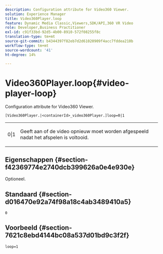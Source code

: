 ```yaml
---
description: Configuration attribute for Video360 Viewer.
solution: Experience Manager
title: Video360Player.loop
feature: Dynamic Media Classic,Viewers,SDK/API,360 VR Video
role: Developer,Business Practitioner
exl-id: c91f33bd-92d5-4b00-8910-572f08255f8c
translation-type: tm+mt
source-git-commit: b4344397f82eb7d2d61020909f4acc7fddea210b
workflow-type: tm+mt
source-wordcount: '41'
ht-degree: 14%

---
```


# Video360Player.loop{#video-player-loop}

Configuration attribute for Video360 Viewer.

`[Video360Player.|<containerId>_video360Player.]loop=0|1`

<table id="table_C616483932C2482CA9794DDD7313FD7C"> 
 <tbody> 
  <tr> 
   <td colname="col1"> <p> <span class="codeph"> 0|1  </span> </p> </td> 
   <td colname="col2"> <p> Geeft aan of de video opnieuw moet worden afgespeeld nadat het afspelen is voltooid. </p> </td> 
  </tr> 
 </tbody> 
</table>

## Eigenschappen {#section-f42369774e2740dcb399626a0e4e930e}

Optioneel.

## Standaard {#section-d016470e92a74f98a18c4ab3489410a5}

`0`

## Voorbeeld {#section-7621c8ebd4144bc08a537d01bd9c3f2f}

```
loop=1
```
